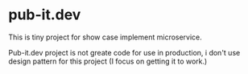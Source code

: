 # pub-it.dev
This is tiny project for show case implement microservice.

Pub-it.dev project is not greate code for use in production, i don't use design pattern for this project (I focus on getting it to work.)

